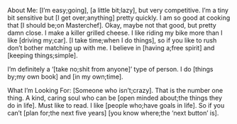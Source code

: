 About Me: [I’m easy;going], [a little bit;lazy], but very competitive. I’m a tiny bit sensitive but [I get over;anything] pretty quickly. I am so good at cooking that [I should be;on Masterchef]. Okay, maybe not that good, but pretty damn close. I make a killer grilled cheese. I like riding my bike more than I like [driving my;car]. [I take time;when I do things], so if you like to rush don’t bother matching up with me. I believe in [having a;free spirit] and [keeping things;simple].

I’m definitely a ‘[take no;shit from anyone]’ type of person. I do [things by;my own book] and [in my own;time].

What I’m Looking For: [Someone who isn’t;crazy]. That is the number one thing. A kind, caring soul who can be [open minded about;the things they do in life]. Must like to read. I like [people who;have goals in life]. So if you can’t [plan for;the next five years] [you know where;the ‘next button’ is].